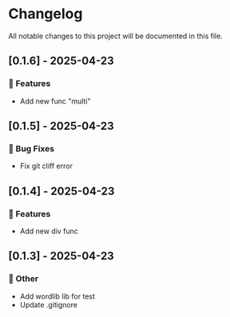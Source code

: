 # Changelog

All notable changes to this project will be documented in this file.

## [0.1.6] - 2025-04-23

### 🚀 Features

- Add new func "multi"

## [0.1.5] - 2025-04-23

### 🐛 Bug Fixes

- Fix git cliff error

## [0.1.4] - 2025-04-23

### 🚀 Features

- Add new div func

## [0.1.3] - 2025-04-23

### 💼 Other

- Add wordlib lib for test
- Update .gitignore

<!-- generated by git-cliff -->
